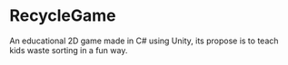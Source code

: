 # RecycleGame
An educational 2D game made in C# using Unity, its propose is to teach kids waste sorting in a fun way.
